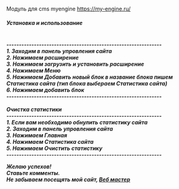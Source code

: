 Модуль для cms myengine https://my-engine.ru/ <br/>
<h5> Установка и использование <h5/><br/>
--------------------------------------------------------------<br/>
1. Заходим в панель упровления сайта <br/>
2. Нажимаем расширение<br/>
3. Нажимаем загрузить и установить расширение<br/>
4. Нажимаем Меню<br/>
5. Нажимаем Добавить новый блок в название блока пишем Статистика сайта (тип блока выбераем Статистика сайта) <br/>
6. Нажимаем добавить блок<br/>
--------------------------------------------------------------<br/>
<br/>
Очистка статистики<br/>
--------------------------------------------------------------<br/>
1. Если вам необходимо обнулить статистику сайта<br/>
2. Заходим в панель упровления сайта <br/>
3. Нажимаем Главная<br/>
4. Нажимаем Статистика сайта<br/>
5. Нажимаем Очистить статистику<br/>
--------------------------------------------------------------<br/>

Желаю успехов!<br/>
Ставьте комменты.<br/>
Не забываем посещять мой сайт, <a href="https://github.com/Yura-baza">Веб мастер</a> <br/>
